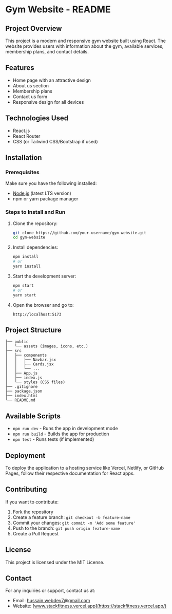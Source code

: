 # Gym Website - README

## Project Overview
This project is a modern and responsive gym website built using React. The website provides users with information about the gym, available services, membership plans, and contact details.

## Features
- Home page with an attractive design
- About us section
- Membership plans
- Contact us form
- Responsive design for all devices

## Technologies Used
- React.js
- React Router
- CSS (or Tailwind CSS/Bootstrap if used)

## Installation

### Prerequisites
Make sure you have the following installed:
- [Node.js](https://nodejs.org/) (latest LTS version)
- npm or yarn package manager

### Steps to Install and Run

1. Clone the repository:
   ```bash
   git clone https://github.com/your-username/gym-website.git
   cd gym-website
   ```

2. Install dependencies:
   ```bash
   npm install
   # or
   yarn install
   ```

3. Start the development server:
   ```bash
   npm start
   # or
   yarn start
   ```

4. Open the browser and go to:
   ```
   http://localhost:5173
   ```

## Project Structure
```
├── public
│   └── assets (images, icons, etc.)
├── src
│   ├── components
│   │   ├── Navbar.jsx
│   │   ├── Cards.jsx
│   │   └── ...
│   ├── App.js
│   ├── index.js
│   └── styles (CSS files)
├── .gitignore
├── package.json
├── index.html
└── README.md
```

## Available Scripts
- `npm run dev` - Runs the app in development mode
- `npm run build` - Builds the app for production
- `npm test` - Runs tests (if implemented)

## Deployment
To deploy the application to a hosting service like Vercel, Netlify, or GitHub Pages, follow their respective documentation for React apps.

## Contributing
If you want to contribute:
1. Fork the repository
2. Create a feature branch: `git checkout -b feature-name`
3. Commit your changes: `git commit -m 'Add some feature'`
4. Push to the branch: `git push origin feature-name`
5. Create a Pull Request

## License
This project is licensed under the MIT License.

## Contact
For any inquiries or support, contact us at:
- Email: hussain.webdev7@gmail.com
- Website: [www.stackfitness.vercel.app](https://stackfitness.vercel.app/)


